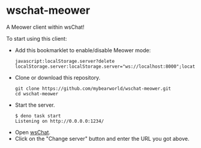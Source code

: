 # wschat-meower

A Meower client within wsChat!

To start using this client:

- Add this bookmarklet to enable/disable Meower mode:
  ```
  javascript:localStorage.server?delete localStorage.server:localStorage.server="ws://localhost:8000";location.reload()
  ```
- Clone or download this repository.
  ```
  git clone https://github.com/mybearworld/wschat-meower.git
  cd wschat-meower
  ```
- Start the server.
  ```
  $ deno task start
  Listening on http://0.0.0.0:1234/
  ```
- Open [wsChat](https://wlodekm.nekoweb.org/wsChat/client).
- Click on the "Change server" button and enter the URL you got above.
